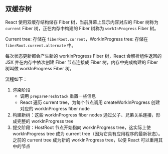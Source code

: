 
## 双缓存树

React 使用双缓存结构储存 Fiber 树，当前屏幕上显示内容对应的 Fiber 树称为 `current` Fiber 树，正在内存中构建的 Fiber 树称为 `workInProgress` Fiber 树。

Current tree: 存储在 `fiberRoot.current`，WorkInProgress tree: 存储在 `fiberRoot.current.alternate` 中。

每次状态更新都会产生新的 workInProgress Fiber 树，React 会解析组件返回的 JSX 并在内存中依次创建 Fiber 节点连接成 Fiber 树，内存中完成构建的 Fiber 树叫做 workInProgress Fiber 树。

流程如下：
1. 渲染阶段
    - 调用 `prepareFreshStack` 重置一些信息
    - React 遍历 current tree，为每个节点调用 createWorkInProgress 创建对应的 workInProgress fiber node
2. 构建新树：这些 workInProgress fiber nodes 通过父子、兄弟关系连接，形成完整的 workInProgress tree
3. 提交阶段：HostRoot 节点开始指向 workInProgress tree，这实际上使 workInProgress tree 成为 current tree（因为它具有应用程序的最新状态）。之前的 current tree 成为新的 workInProgress tree，以便 React 可以重用其中的节点
